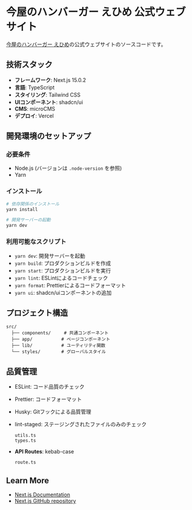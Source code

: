 # 今屋のハンバーガー えひめ 公式ウェブサイト

[今屋のハンバーガー えひめ](https://www.imaya-ehime.com/)の公式ウェブサイトのソースコードです。

## 技術スタック

- **フレームワーク**: Next.js 15.0.2
- **言語**: TypeScript
- **スタイリング**: Tailwind CSS
- **UIコンポーネント**: shadcn/ui
- **CMS**: microCMS
- **デプロイ**: Vercel

## 開発環境のセットアップ

### 必要条件

- Node.js (バージョンは `.node-version` を参照)
- Yarn

### インストール

```bash
# 依存関係のインストール
yarn install

# 開発サーバーの起動
yarn dev
```

### 利用可能なスクリプト

- `yarn dev`: 開発サーバーを起動
- `yarn build`: プロダクションビルドを作成
- `yarn start`: プロダクションビルドを実行
- `yarn lint`: ESLintによるコードチェック
- `yarn format`: Prettierによるコードフォーマット
- `yarn ui`: shadcn/uiコンポーネントの追加

## プロジェクト構造

```
src/
  ├── components/     # 共通コンポーネント
  ├── app/           # ページコンポーネント
  ├── lib/           # ユーティリティ関数
  └── styles/        # グローバルスタイル
```

## 品質管理

- ESLint: コード品質のチェック
- Prettier: コードフォーマット
- Husky: Gitフックによる品質管理
- lint-staged: ステージングされたファイルのみのチェック

  ```
  utils.ts
  types.ts
  ```

- **API Routes**: kebab-case
  ```
  route.ts
  ```

## Learn More

- [Next.js Documentation](https://nextjs.org/docs)
- [Next.js GitHub repository](https://github.com/vercel/next.js)
